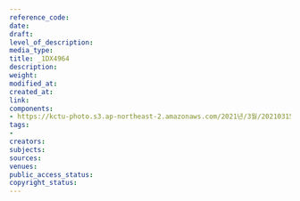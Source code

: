```yaml
---
reference_code: 
date: 
draft: 
level_of_description: 
media_type: 
title: _1DX4964
description: 
weight: 
modified_at: 
created_at: 
link: 
components:
- https://kctu-photo.s3.ap-northeast-2.amazonaws.com/2021년/3월/20210315_'거침없는+민주노총!+110만의+총파업'+2021년+민주노총+투쟁선포+기자회견/_1DX4964.jpg
tags:
- 
creators: 
subjects: 
sources: 
venues: 
public_access_status: 
copyright_status: 
---
```

